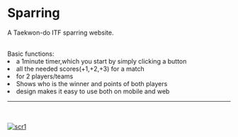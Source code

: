 # Sparring
A Taekwon-do ITF sparring website.

<br>
 Basic functions:
 <li>a 1minute timer,which you start by simply clicking a button </li>
 <li> all the needed scores(+1,+2,+3) for a match </li>
 <li> for 2 players/teams</li>
 <li> Shows who is the winner and points of both players</li>
 <li> design makes it easy to use both on mobile and web </li>
 <hr> <br> <br>
<a href="https://ibb.co/eGThBF"><img src="https://image.ibb.co/iONW5a/scr1.jpg" alt="scr1" border="0"></a><br /><a target='_blank' href='https://imgbb.com/'></a><br />

